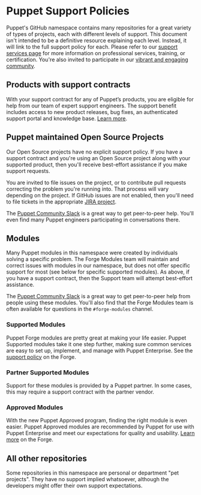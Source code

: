 # Puppet Support Policies

Puppet's GitHub namespace contains many repositories for a great variety of types of projects,
each with different levels of support. This document isn't intended to be a definitive resource
explaining each level. Instead, it will link to the full support policy for each. Please refer
to our [support services page](https://puppet.com/support-services) for more information on
professional services, training, or certification. You're also invited to participate in our
[vibrant and engaging community](https://puppet.com/community).


## Products with support contracts

With your support contract for any of Puppet’s products, you are eligible for help from our
team of expert support engineers. The support benefit includes access to new product releases,
bug fixes, an authenticated support portal and knowledge base.
[Learn more](https://puppet.com/support-services/customer-support).


## Puppet maintained Open Source Projects

Our Open Source projects have no explicit support policy. If you have a support contract and
you're using an Open Source project along with your supported product, then you'll receive
best-effort assistance if you make support requests.

You are invited to file issues on the project, or to contribute pull requests correcting the
problem you're running into. That process will vary depending on the project. If GitHub issues
are not enabled, then you'll need to file tickets in the appropriate [JIRA project](https://tickets.puppet.com).

The [Puppet Community Slack](https://slack.puppet.com) is a great way to get peer-to-peer help.
You'll even find many Puppet engineers participating in conversations there.


## Modules

Many Puppet modules in this namespace were created by individuals solving a specific problem.
The Forge Modules team will maintain and correct issues with modules in our namespace, but
does not offer specific support for most (see below for specific supported modules). As above,
if you have a support contract, then the Support team will attempt best-effort assistance.

The [Puppet Community Slack](https://slack.puppet.com) is a great way to get peer-to-peer help
from people using these modules. You'll also find that the Forge Modules team is often available
for questions in the `#forge-modules` channel.


### Supported Modules

Puppet Forge modules are pretty great at making your life easier. Puppet Supported modules take
it one step further, making sure common services are easy to set up, implement, and manage with
Puppet Enterprise. See the [support policy](https://forge.puppet.com/supported) on the Forge.

### Partner Supported Modules

Support for these modules is provided by a Puppet partner. In some cases, this may require a
support contract with the partner vendor.

### Approved Modules

With the new Puppet Approved program, finding the right module is even easier. Puppet Approved
modules are recommended by Puppet for use with Puppet Enterprise and meet our expectations for
quality and usability. [Learn more](https://forge.puppet.com/approved) on the Forge.


## All other repositories

Some repositories in this namespace are personal or department "pet projects". They have no
support implied whatsoever, although the developers might offer their own support expectations.
